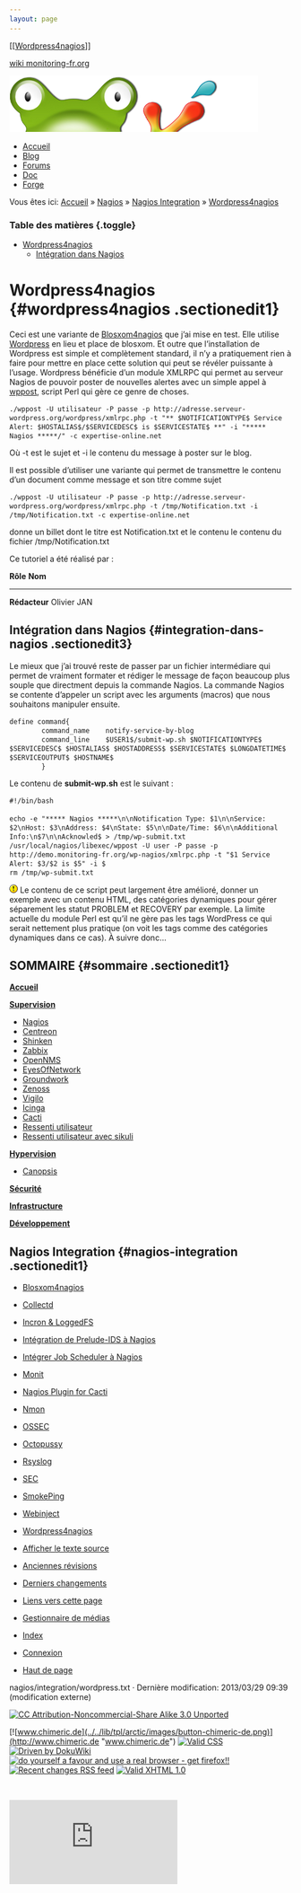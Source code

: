 ```yaml
---
layout: page
---
```


[[[Wordpress4nagios](wordpress@do=backlink.html)]]

[wiki monitoring-fr.org](../../start.html "[ALT+H]")

![Logo Monitoring](../../lib/tpl/arctic/images/logo_monitoring.png)

-   [Accueil](../../index.html "Cliquez pour revenir |  l'accueil")
-   [Blog](http://www.monitoring-fr.org "Blog & News")
-   [Forums](http://forums.monitoring-fr.org "Forums")
-   [Doc](http://doc.monitoring-fr.org "Doc")
-   [Forge](https://github.com/monitoring-fr "Forge")

Vous êtes ici: [Accueil](../../start.html "start") »
[Nagios](../start.html "nagios:start") » [Nagios
Integration](start.html "nagios:integration:start") »
[Wordpress4nagios](../../integration/wordpress.html "nagios:integration:wordpress")

### Table des matières {.toggle}

-   [Wordpress4nagios](../../integration/wordpress.html#wordpress4nagios)
    -   [Intégration dans
        Nagios](../../integration/wordpress.html#integration-dans-nagios)

Wordpress4nagios {#wordpress4nagios .sectionedit1}
================

Ceci est une variante de
[Blosxom4nagios](../../integration/blosxom4nagios.html "nagios:integration:blosxom4nagios")
que j’ai mise en test. Elle utilise
[Wordpress](http://www.wordpress-fr.net/ "http://www.wordpress-fr.net/")
en lieu et place de blosxom. Et outre que l’installation de Wordpress
est simple et complètement standard, il n’y a pratiquement rien à faire
pour mettre en place cette solution qui peut se révéler puissante à
l’usage. Wordpress bénéficie d’un module XMLRPC qui permet au serveur
Nagios de pouvoir poster de nouvelles alertes avec un simple appel à
[wppost](http://search.cpan.org/~leocharre/WordPress-Post-1.04/bin/wppost "http://search.cpan.org/~leocharre/WordPress-Post-1.04/bin/wppost"),
script Perl qui gère ce genre de choses.

~~~~ {.code}
./wppost -U utilisateur -P passe -p http://adresse.serveur-wordpress.org/wordpress/xmlrpc.php -t "** $NOTIFICATIONTYPE$ Service Alert: $HOSTALIAS$/$SERVICEDESC$ is $SERVICESTATE$ **" -i "***** Nagios *****/" -c expertise-online.net
~~~~

Où -t est le sujet et -i le contenu du message à poster sur le blog.

Il est possible d’utiliser une variante qui permet de transmettre le
contenu d’un document comme message et son titre comme sujet

~~~~ {.code}
./wppost -U utilisateur -P passe -p http://adresse.serveur-wordpress.org/wordpress/xmlrpc.php -t /tmp/Notification.txt -i /tmp/Notification.txt -c expertise-online.net
~~~~

donne un billet dont le titre est Notification.txt et le contenu le
contenu du fichier /tmp/Notification.txt

Ce tutoriel a été réalisé par :

  **Rôle**        **Nom**
  --------------- -------------
  **Rédacteur**   Olivier JAN

Intégration dans Nagios {#integration-dans-nagios .sectionedit3}
-----------------------

Le mieux que j’ai trouvé reste de passer par un fichier intermédiare qui
permet de vraiment formater et rédiger le message de façon beaucoup plus
souple que directment depuis la commande Nagios. La commande Nagios se
contente d’appeler un script avec les arguments (macros) que nous
souhaitons manipuler ensuite.

~~~~ {.code}
define command{
        command_name    notify-service-by-blog
        command_line    $USER1$/submit-wp.sh $NOTIFICATIONTYPE$ $SERVICEDESC$ $HOSTALIAS$ $HOSTADDRESS$ $SERVICESTATE$ $LONGDATETIME$ $SERVICEOUTPUT$ $HOSTNAME$
        }
~~~~

Le contenu de **submit-wp.sh** est le suivant :

~~~~ {.code}
#!/bin/bash

echo -e "***** Nagios *****\n\nNotification Type: $1\n\nService: $2\nHost: $3\nAddress: $4\nState: $5\n\nDate/Time: $6\n\nAdditional Info:\n$7\n\nAcknowled$ > /tmp/wp-submit.txt
/usr/local/nagios/libexec/wppost -U user -P passe -p http://demo.monitoring-fr.org/wp-nagios/xmlrpc.php -t "$1 Service Alert: $3/$2 is $5" -i $
rm /tmp/wp-submit.txt
~~~~

![:!:](../../lib/images/smileys/icon_exclaim.gif) Le contenu de ce
script peut largement être amélioré, donner un exemple avec un contenu
HTML, des catégories dynamiques pour gérer séparement les statut PROBLEM
et RECOVERY par exemple. La limite actuelle du module Perl est qu’il ne
gère pas les tags WordPress ce qui serait nettement plus pratique (on
voit les tags comme des catégories dynamiques dans ce cas). À suivre
donc…

SOMMAIRE {#sommaire .sectionedit1}
--------

**[Accueil](../../start.html "start")**

**[Supervision](../../supervision/start.html "supervision:start")**

-   [Nagios](../start.html "nagios:start")
-   [Centreon](../../centreon/start.html "centreon:start")
-   [Shinken](../../shinken/start.html "shinken:start")
-   [Zabbix](../../zabbix/start.html "zabbix:start")
-   [OpenNMS](../../opennms/start.html "opennms:start")
-   [EyesOfNetwork](../../eyesofnetwork/start.html "eyesofnetwork:start")
-   [Groundwork](../../groundwork/start.html "groundwork:start")
-   [Zenoss](../../zenoss/start.html "zenoss:start")
-   [Vigilo](../../vigilo/start.html "vigilo:start")
-   [Icinga](../../icinga/start.html "icinga:start")
-   [Cacti](../../cacti/start.html "cacti:start")
-   [Ressenti
    utilisateur](../../supervision/eue/start.html "supervision:eue:start")
-   [Ressenti utilisateur avec
    sikuli](../../sikuli/eue/start.html "sikuli:eue:start")

**[Hypervision](../../hypervision/start.html "hypervision:start")**

-   [Canopsis](../../canopsis/start.html "canopsis:start")

**[Sécurité](../../securite/start.html "securite:start")**

**[Infrastructure](../../infra/start.html "infra:start")**

**[Développement](../../dev/start.html "dev:start")**

Nagios Integration {#nagios-integration .sectionedit1}
------------------

-   [Blosxom4nagios](../../integration/blosxom4nagios.html "nagios:integration:blosxom4nagios")
-   [Collectd](collectd.html "nagios:integration:collectd")
-   [Incron & LoggedFS](incron.html "nagios:integration:incron")
-   [Intégration de Prelude-IDS à
    Nagios](prelude.html "nagios:integration:prelude")
-   [Intégrer Job Scheduler à
    Nagios](jobscheduler.html "nagios:integration:jobscheduler")
-   [Monit](monit.html "nagios:integration:monit")
-   [Nagios Plugin for Cacti](npc.html "nagios:integration:npc")
-   [Nmon](nmon.html "nagios:integration:nmon")
-   [OSSEC](ossec.html "nagios:integration:ossec")
-   [Octopussy](8pussy.html "nagios:integration:8pussy")
-   [Rsyslog](rsyslog.html "nagios:integration:rsyslog")
-   [SEC](sec.html "nagios:integration:sec")
-   [SmokePing](smokeping.html "nagios:integration:smokeping")
-   [Webinject](webinject.html "nagios:integration:webinject")
-   [Wordpress4nagios](../../integration/wordpress.html "nagios:integration:wordpress")

-   [Afficher le texte
    source](wordpress@do=edit&rev=0.html "Afficher le texte source [V]")
-   [Anciennes
    révisions](wordpress@do=revisions.html "Anciennes révisions [O]")
-   [Derniers
    changements](wordpress@do=recent.html "Derniers changements [R]")
-   [Liens vers cette
    page](wordpress@do=backlink.html "Liens vers cette page")
-   [Gestionnaire de
    médias](wordpress@do=media.html "Gestionnaire de médias")
-   [Index](wordpress@do=index.html "Index [X]")
-   [Connexion](wordpress@do=login&sectok=6bca6bdf16f8880de3d6d3649db89a26.html "Connexion")
-   [Haut de
    page](../../integration/wordpress.html#dokuwiki__top "Haut de page [T]")

nagios/integration/wordpress.txt · Dernière modification: 2013/03/29
09:39 (modification externe)

[![CC Attribution-Noncommercial-Share Alike 3.0
Unported](../../lib/images/license/button/cc-by-nc-sa.png)](http://creativecommons.org/licenses/by-nc-sa/3.0/)

[![www.chimeric.de](../../lib/tpl/arctic/images/button-chimeric-de.png)](http://www.chimeric.de "www.chimeric.de")
[![Valid
CSS](../../lib/tpl/arctic/images/button-css.png)](http://jigsaw.w3.org/css-validator/check/referer "Valid CSS")
[![Driven by
DokuWiki](../../lib/tpl/arctic/images/button-dw.png)](http://wiki.splitbrain.org/wiki:dokuwiki "Driven by DokuWiki")
[![do yourself a favour and use a real browser - get
firefox!!](../../lib/tpl/arctic/images/button-firefox.png)](http://www.firefox-browser.de "do yourself a favour and use a real browser - get firefox")
[![Recent changes RSS
feed](../../lib/tpl/arctic/images/button-rss.png)](../../feed.php "Recent changes RSS feed")
[![Valid XHTML
1.0](../../lib/tpl/arctic/images/button-xhtml.png)](http://validator.w3.org/check/referer "Valid XHTML 1.0")

![](../../lib/exe/indexer.php@id=nagios%253Aintegration%253Awordpress&1424859578)

![](http://analytics.monitoring-fr.org/piwik.php?idsite=2)

